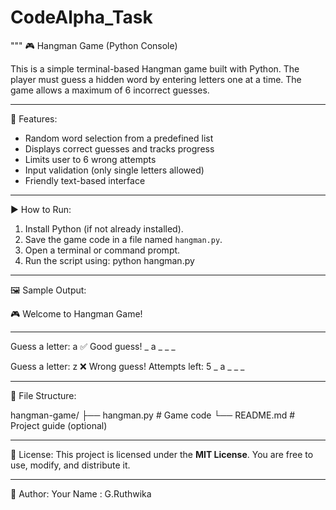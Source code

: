 # CodeAlpha_Task
"""
🎮 Hangman Game (Python Console)

This is a simple terminal-based Hangman game built with Python. The player must guess a hidden word by entering letters one at a time. The game allows a maximum of 6 incorrect guesses.

---------------------------------------
📌 Features:
- Random word selection from a predefined list
- Displays correct guesses and tracks progress
- Limits user to 6 wrong attempts
- Input validation (only single letters allowed)
- Friendly text-based interface

---------------------------------------
▶️ How to Run:

1. Install Python (if not already installed).
2. Save the game code in a file named `hangman.py`.
3. Open a terminal or command prompt.
4. Run the script using:
   python hangman.py

---------------------------------------
🖼️ Sample Output:

🎮 Welcome to Hangman Game!
_ _ _ _ _

Guess a letter: a
✅ Good guess!
_ a _ _ _

Guess a letter: z
❌ Wrong guess! Attempts left: 5
_ a _ _ _

---------------------------------------
📁 File Structure:

hangman-game/
├── hangman.py     # Game code
└── README.md      # Project guide (optional)

---------------------------------------
📄 License:
This project is licensed under the **MIT License**.
You are free to use, modify, and distribute it.

---------------------------------------
🙋 Author:
Your Name : G.Ruthwika

